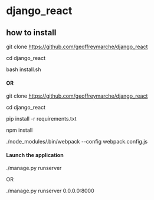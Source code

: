 # django_react

## how to install
git clone https://github.com/geoffreymarche/django_react 

cd django_react 

bash install.sh

#### OR
git clone https://github.com/geoffreymarche/django_react 

cd django_react 

pip install -r requirements.txt 

npm install 

./node_modules/.bin/webpack --config webpack.config.js 

#### Launch the application

./manage.py runserver 

OR 

./manage.py runserver 0.0.0.0:8000

